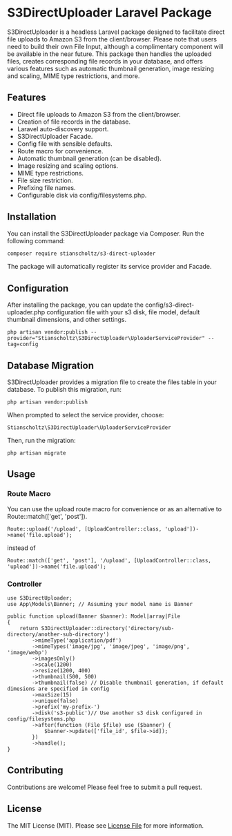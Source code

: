 # S3DirectUploader Laravel Package

S3DirectUploader is a headless Laravel package designed to facilitate direct file uploads to Amazon S3 from the client/browser. Please note that users need to build their own File Input, although a complimentary component will be available in the near future. This package then handles the uploaded files, creates corresponding file records in your database, and offers various features such as automatic thumbnail generation, image resizing and scaling, MIME type restrictions, and more.

## Features

- Direct file uploads to Amazon S3 from the client/browser.
- Creation of file records in the database.
- Laravel auto-discovery support.
- S3DirectUploader Facade.
- Config file with sensible defaults.
- Route macro for convenience.
- Automatic thumbnail generation (can be disabled).
- Image resizing and scaling options.
- MIME type restrictions.
- File size restriction.
- Prefixing file names.
- Configurable disk via config/filesystems.php.

## Installation

You can install the S3DirectUploader package via Composer. Run the following command:

```bash
composer require stianscholtz/s3-direct-uploader
```

The package will automatically register its service provider and Facade.

## Configuration

After installing the package, you can update the config/s3-direct-uploader.php configuration file with your s3 disk, file model, default thumbnail dimensions, and other settings.

```
php artisan vendor:publish --provider="Stianscholtz\S3DirectUploader\UploaderServiceProvider" --tag=config
```

## Database Migration
S3DirectUploader provides a migration file to create the files table in your database. To publish this migration, run:

```
php artisan vendor:publish
```

When prompted to select the service provider, choose:

```
Stianscholtz\S3DirectUploader\UploaderServiceProvider
```

Then, run the migration:

```
php artisan migrate
```

## Usage
### Route Macro
You can use the upload route macro for convenience or as an alternative to Route::match(['get', 'post']).

```
Route::upload('/upload', [UploadController::class, 'upload'])->name('file.upload');
```

instead of  

```
Route::match(['get', 'post'], '/upload', [UploadController::class, 'upload'])->name('file.upload');
```

### Controller

```
use S3DirectUploader;
use App\Models\Banner; // Assuming your model name is Banner

public function upload(Banner $banner): Model|array|File
{
    return S3DirectUploader::directory('directory/sub-directory/another-sub-directory')
        ->mimeType('application/pdf')
        ->mimeTypes('image/jpg', 'image/jpeg', 'image/png', 'image/webp')
        ->imagesOnly()
        ->scale(1200)
        ->resize(1200, 400)
        ->thumbnail(500, 500)
        ->thumbnail(false) // Disable thumbnail generation, if default dimesions are specified in config
        ->maxSize(15)
        ->unique(false)
        ->prefix('my-prefix-')
        ->disk('s3-public')// Use another s3 disk configured in config/filesystems.php
        ->after(function (File $file) use ($banner) {
            $banner->update(['file_id', $file->id]);
        })
        ->handle();
}
```

## Contributing
Contributions are welcome! Please feel free to submit a pull request.

## License
The MIT License (MIT). Please see [License File](LICENSE.md) for more information.